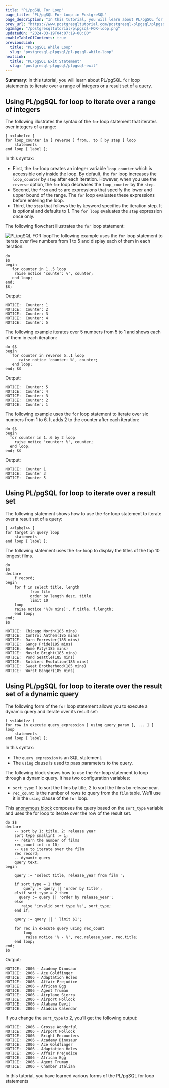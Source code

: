 ```yaml
---
title: "PL/pgSQL For Loop"
page_title: "PL/pgSQL For Loop in PostgreSQL"
page_description: "In this tutorial, you will learn about PL/pgSQL for loop statements to iterate over a range of integers and a result set of a query."
prev_url: "https://www.postgresqltutorial.com/postgresql-plpgsql/plpgsql-for-loop/"
ogImage: "/postgresqltutorial/plpgsql-FOR-loop.png"
updatedOn: "2024-03-19T04:07:19+00:00"
enableTableOfContents: true
previousLink: 
  title: "PL/pgSQL While Loop"
  slug: "postgresql-plpgsql/pl-pgsql-while-loop"
nextLink: 
  title: "PL/pgSQL Exit Statement"
  slug: "postgresql-plpgsql/plpgsql-exit"
---
```





**Summary**: in this tutorial, you will learn about PL/pgSQL `for` loop statements to iterate over a range of integers or a result set of a query.


## Using PL/pgSQL for loop to iterate over a range of integers

The following illustrates the syntax of the `for` loop statement that iterates over integers of a range:


```pgsql
[ <<label>> ]
for loop_counter in [ reverse ] from.. to [ by step ] loop
    statements
end loop [ label ];
```
In this syntax:

* First, the `for` loop creates an integer variable `loop_counter` which is accessible only inside the loop. By default, the `for` loop increases the `loop_counter` by `step` after each iteration. However, when you use the `reverse` option, the `for` loop decreases the `loop_counter` by the `step`.
* Second, the `from` and `to` are expressions that specify the lower and upper bound of the range. The `for` loop evaluates these expressions before entering the loop.
* Third, the `step` that follows the `by` keyword specifies the iteration step. It is optional and defaults to 1\. The `for loop` evaluates the `step` expression once only.

The following flowchart illustrates the `for` loop statement:

![PL/pgSQL FOR loop](/postgresqltutorial/plpgsql-FOR-loop.png)The following example uses the `for` loop statement to iterate over five numbers from 1 to 5 and display each of them in each iteration:


```pgsql
do 
$$
begin
   for counter in 1..5 loop
	raise notice 'counter: %', counter;
   end loop;
end; 
$$;
```
Output:


```shell
NOTICE:  Counter: 1
NOTICE:  Counter: 2
NOTICE:  Counter: 3
NOTICE:  Counter: 4
NOTICE:  Counter: 5
```
The following example iterates over 5 numbers from 5 to 1 and shows each of them in each iteration:


```pgsql
do $$
begin
   for counter in reverse 5..1 loop
      raise notice 'counter: %', counter;
   end loop;
end; $$
```
Output:


```shell
NOTICE:  Counter: 5
NOTICE:  Counter: 4
NOTICE:  Counter: 3
NOTICE:  Counter: 2
NOTICE:  Counter: 1
```
The following example uses the `for` loop statement to iterate over six numbers from 1 to 6\. It adds 2 to the counter after each iteration:


```pgsql
do $$
begin 
  for counter in 1..6 by 2 loop
    raise notice 'counter: %', counter;
  end loop;
end; $$
```
Output:


```shell
NOTICE:  Counter 1
NOTICE:  Counter 3
NOTICE:  Counter 5
```

## Using PL/pgSQL for loop to iterate over a result set

The following statement shows how to use the `for` loop statement to iterate over a result set of a query:


```pgsql
[ <<label>> ]
for target in query loop
    statements
end loop [ label ];
```
The following statement uses the `for` loop to display the titles of the top 10 longest films.


```pgsql
do
$$
declare
    f record;
begin
    for f in select title, length 
	       from film 
	       order by length desc, title
	       limit 10 
    loop 
	raise notice '%(% mins)', f.title, f.length;
    end loop;
end;
$$
```

```shell
NOTICE:  Chicago North(185 mins)
NOTICE:  Control Anthem(185 mins)
NOTICE:  Darn Forrester(185 mins)
NOTICE:  Gangs Pride(185 mins)
NOTICE:  Home Pity(185 mins)
NOTICE:  Muscle Bright(185 mins)
NOTICE:  Pond Seattle(185 mins)
NOTICE:  Soldiers Evolution(185 mins)
NOTICE:  Sweet Brotherhood(185 mins)
NOTICE:  Worst Banger(185 mins)
```

## Using PL/pgSQL for loop to iterate over the result set of a dynamic query

The following form of the `for` loop statement allows you to execute a dynamic query and iterate over its result set:


```pgsql
[ <<label>> ]
for row in execute query_expression [ using query_param [, ... ] ] 
loop
    statements
end loop [ label ];
```
In this syntax:

* The `query_expression` is an SQL statement.
* The `using` clause is used to pass parameters to the query.

The following block shows how to use the `for` loop statement to loop through a dynamic query. It has two configuration variables:

* `sort_type`: 1 to sort the films by title, 2 to sort the films by release year.
* `rec_count`: is the number of rows to query from the `film` table. We’ll use it in the `using` clause of the `for` loop.

This [anonymous block](plpgsql-block-structure) composes the query based on the `sort_type` variable and uses the for loop to iterate over the row of the result set.


```pgsql
do $$
declare
    -- sort by 1: title, 2: release year
    sort_type smallint := 1; 
	-- return the number of films
	rec_count int := 10;
	-- use to iterate over the film
	rec record;
	-- dynamic query
    query text;
begin
		
	query := 'select title, release_year from film ';
	
	if sort_type = 1 then
		query := query || 'order by title';
	elsif sort_type = 2 then
	  query := query || 'order by release_year';
	else 
	   raise 'invalid sort type %s', sort_type;
	end if;

	query := query || ' limit $1';

	for rec in execute query using rec_count
        loop
	     raise notice '% - %', rec.release_year, rec.title;
	end loop;
end;
$$
```
Output:


```shell
NOTICE:  2006 - Academy Dinosaur
NOTICE:  2006 - Ace Goldfinger
NOTICE:  2006 - Adaptation Holes
NOTICE:  2006 - Affair Prejudice
NOTICE:  2006 - African Egg
NOTICE:  2006 - Agent Truman
NOTICE:  2006 - Airplane Sierra
NOTICE:  2006 - Airport Pollock
NOTICE:  2006 - Alabama Devil
NOTICE:  2006 - Aladdin Calendar
```
If you change the `sort_type` to 2, you’ll get the following output:


```shell
NOTICE:  2006 - Grosse Wonderful
NOTICE:  2006 - Airport Pollock
NOTICE:  2006 - Bright Encounters
NOTICE:  2006 - Academy Dinosaur
NOTICE:  2006 - Ace Goldfinger
NOTICE:  2006 - Adaptation Holes
NOTICE:  2006 - Affair Prejudice
NOTICE:  2006 - African Egg
NOTICE:  2006 - Agent Truman
NOTICE:  2006 - Chamber Italian
```
In this tutorial, you have learned various forms of the PL/pgSQL for loop statements

